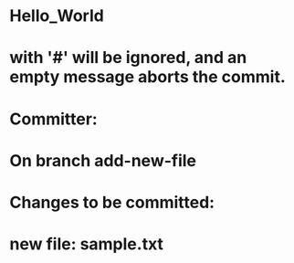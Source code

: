 # Hello_World
# with '#' will be ignored, and an empty message aborts the commit.
# Committer:
# On branch add-new-file
# Changes to be committed:
#   new file:   sample.txt